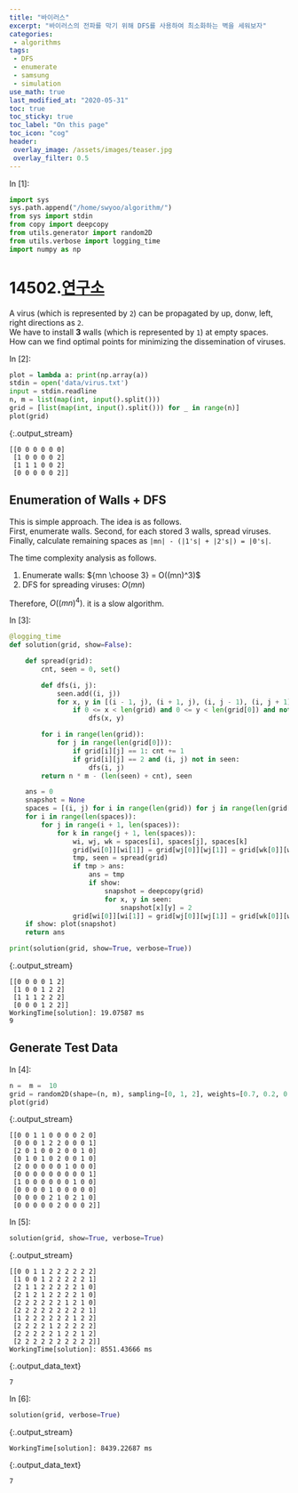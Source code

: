 ```yaml
---
title: "바이러스"
excerpt: "바이러스의 전파를 막기 위해 DFS를 사용하여 최소화하는 벽을 세워보자"
categories:
 - algorithms
tags:
 - DFS
 - enumerate
 - samsung
 - simulation
use_math: true
last_modified_at: "2020-05-31"
toc: true
toc_sticky: true
toc_label: "On this page"
toc_icon: "cog"
header:
 overlay_image: /assets/images/teaser.jpg
 overlay_filter: 0.5
---
```


<div class="prompt input_prompt">
In&nbsp;[1]:
</div>

<div class="input_area" markdown="1">

```python
import sys
sys.path.append("/home/swyoo/algorithm/")
from sys import stdin
from copy import deepcopy
from utils.generator import random2D
from utils.verbose import logging_time
import numpy as np
```

</div>

# 14502.[연구소](https://www.acmicpc.net/problem/14502)

A virus (which is represented by `2`) can be propagated by up, donw, left, right directions as `2`. <br>
We have to install **3** walls (which is represented by `1`) at empty spaces.  <br>
How can we find optimal points for minimizing the dissemination of viruses. <br>

<div class="prompt input_prompt">
In&nbsp;[2]:
</div>

<div class="input_area" markdown="1">

```python
plot = lambda a: print(np.array(a))
stdin = open('data/virus.txt')
input = stdin.readline
n, m = list(map(int, input().split()))
grid = [list(map(int, input().split())) for _ in range(n)]
plot(grid)
```

</div>

{:.output_stream}

```
[[0 0 0 0 0 0]
 [1 0 0 0 0 2]
 [1 1 1 0 0 2]
 [0 0 0 0 0 2]]

```

## Enumeration of Walls + DFS 

This is simple approach. The idea is as follows. <br>
First, enumerate walls. 
Second, for each stored 3 walls, spread viruses.  
Finally, calculate remaining spaces as `|mn| - (|1's| + |2's|) = |0's|`.

The time complexity analysis as follows. <br>
1. Enumerate walls: ${mn \choose 3} = O((mn)^3)$
2. DFS for spreading viruses: $O(mn)$

Therefore, $O((mn)^4)$. it is a slow algorithm. 

<div class="prompt input_prompt">
In&nbsp;[3]:
</div>

<div class="input_area" markdown="1">

```python
@logging_time
def solution(grid, show=False):

    def spread(grid):
        cnt, seen = 0, set()

        def dfs(i, j):
            seen.add((i, j))
            for x, y in [(i - 1, j), (i + 1, j), (i, j - 1), (i, j + 1)]:
                if 0 <= x < len(grid) and 0 <= y < len(grid[0]) and not grid[x][y] and (x, y) not in seen:
                    dfs(x, y)

        for i in range(len(grid)):
            for j in range(len(grid[0])):
                if grid[i][j] == 1: cnt += 1
                if grid[i][j] == 2 and (i, j) not in seen:
                    dfs(i, j)
        return n * m - (len(seen) + cnt), seen

    ans = 0
    snapshot = None
    spaces = [(i, j) for i in range(len(grid)) for j in range(len(grid[0])) if not grid[i][j]]
    for i in range(len(spaces)):
        for j in range(i + 1, len(spaces)):
            for k in range(j + 1, len(spaces)):
                wi, wj, wk = spaces[i], spaces[j], spaces[k]
                grid[wi[0]][wi[1]] = grid[wj[0]][wj[1]] = grid[wk[0]][wk[1]] = 1
                tmp, seen = spread(grid)
                if tmp > ans:
                    ans = tmp
                    if show:
                        snapshot = deepcopy(grid)
                        for x, y in seen:
                            snapshot[x][y] = 2
                grid[wi[0]][wi[1]] = grid[wj[0]][wj[1]] = grid[wk[0]][wk[1]] = 0
    if show: plot(snapshot)
    return ans

print(solution(grid, show=True, verbose=True))
```

</div>

{:.output_stream}

```
[[0 0 0 0 1 2]
 [1 0 0 1 2 2]
 [1 1 1 2 2 2]
 [0 0 0 1 2 2]]
WorkingTime[solution]: 19.07587 ms
9

```

## Generate Test Data

<div class="prompt input_prompt">
In&nbsp;[4]:
</div>

<div class="input_area" markdown="1">

```python
n =  m =  10
grid = random2D(shape=(n, m), sampling=[0, 1, 2], weights=[0.7, 0.2, 0.1])
plot(grid)
```

</div>

{:.output_stream}

```
[[0 0 1 1 0 0 0 0 2 0]
 [0 0 0 1 2 2 0 0 0 1]
 [2 0 1 0 0 2 0 0 1 0]
 [0 1 0 1 0 2 0 0 1 0]
 [2 0 0 0 0 0 1 0 0 0]
 [0 0 0 0 0 0 0 0 0 1]
 [1 0 0 0 0 0 0 1 0 0]
 [0 0 0 0 1 0 0 0 0 0]
 [0 0 0 0 2 1 0 2 1 0]
 [0 0 0 0 0 2 0 0 0 2]]

```

<div class="prompt input_prompt">
In&nbsp;[5]:
</div>

<div class="input_area" markdown="1">

```python
solution(grid, show=True, verbose=True)
```

</div>

{:.output_stream}

```
[[0 0 1 1 2 2 2 2 2 2]
 [1 0 0 1 2 2 2 2 2 1]
 [2 1 1 2 2 2 2 2 1 0]
 [2 1 2 1 2 2 2 2 1 0]
 [2 2 2 2 2 2 1 2 1 0]
 [2 2 2 2 2 2 2 2 2 1]
 [1 2 2 2 2 2 2 1 2 2]
 [2 2 2 2 1 2 2 2 2 2]
 [2 2 2 2 2 1 2 2 1 2]
 [2 2 2 2 2 2 2 2 2 2]]
WorkingTime[solution]: 8551.43666 ms

```




{:.output_data_text}

```
7
```



<div class="prompt input_prompt">
In&nbsp;[6]:
</div>

<div class="input_area" markdown="1">

```python
solution(grid, verbose=True)
```

</div>

{:.output_stream}

```
WorkingTime[solution]: 8439.22687 ms

```




{:.output_data_text}

```
7
```


